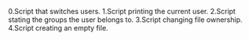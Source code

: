 0.Script that switches users.
1.Script printing the current user.
2.Script stating the groups the user belongs to.
3.Script changing file ownership.
4.Script creating an empty file.
